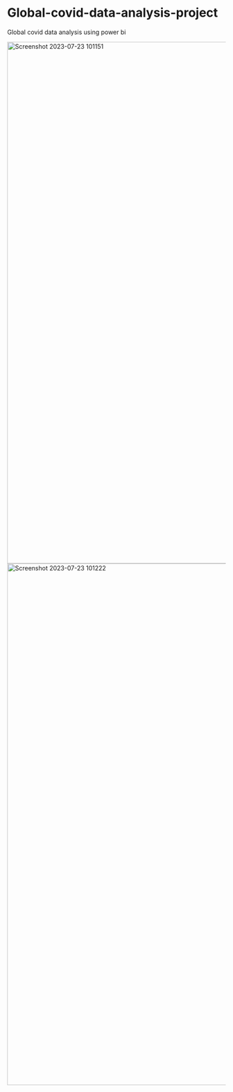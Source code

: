# Global-covid-data-analysis-project
Global covid data analysis using power bi



<img width="1200" alt="Screenshot 2023-07-23 101151" src="https://github.com/Vinod-Kaduru/Global-covid-data-analysis-project/assets/140296679/c4774dd8-d004-4189-b8ed-6ff9dc9f88ff">





<img width="1200" alt="Screenshot 2023-07-23 101222" src="https://github.com/Vinod-Kaduru/Global-covid-data-analysis-project/assets/140296679/bf38e47d-bc72-4ce4-81b9-e8b56a3fa82f">
